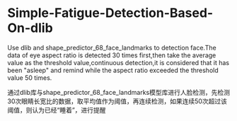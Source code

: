 # Simple-Fatigue-Detection-Based-On-dlib
Use dlib and shape_predictor_68_face_landmarks to detection face.The data of eye aspect ratio is detected 30 times first,then take the average value as the threshold value,continuous detection,it is considered that it has been "asleep" and remind while the aspect ratio exceeded the threshold value 50 times.

通过dlib库与shape_predictor_68_face_landmarks模型库进行人脸检测，先检测30次眼睛长宽比的数据，取平均值作为阈值，再连续检测，如果连续50次超过该阈值，则认为已经“睡着”，进行提醒
